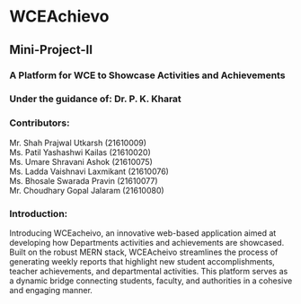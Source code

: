 # WCEAchievo
## Mini-Project-II
### A Platform for WCE to Showcase Activities and Achievements

### Under the guidance of: Dr. P. K. Kharat

### Contributors: 
Mr. Shah Prajwal Utkarsh (21610009) <br>
Ms. Patil Yashashwi Kailas (21610020)<br>
Ms. Umare Shravani Ashok (21610075)<br>
Ms. Ladda Vaishnavi Laxmikant (21610076)<br>
Ms. Bhosale Swarada Pravin (21610077)<br>
Mr. Choudhary Gopal Jalaram (21610080)<br>

### Introduction:
Introducing WCEacheivo, an innovative web-based application aimed at developing how
Departments activities and achievements are showcased. Built on the robust MERN stack,
WCEAcheivo streamlines the process of generating weekly reports that highlight new student
accomplishments, teacher achievements, and departmental activities. This platform serves as a
dynamic bridge connecting students, faculty, and authorities in a cohesive and engaging manner.


